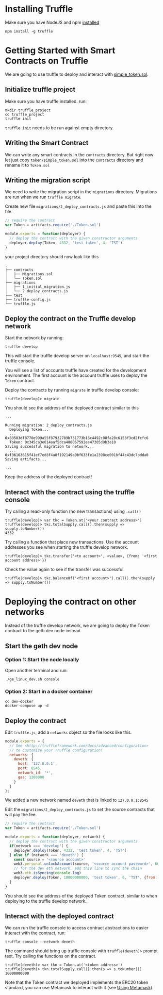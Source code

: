 # Installing Truffle

Make sure you have NodeJS and npm [installed](./installation.md)
```
npm install -g truffle
```

# Getting Started with Smart Contracts on Truffle

We are going to use truffle to deploy and interact with [simple_token.sol](../token/simple_token.sol).

## Initialize truffle project

Make sure you have truffle installed. run:

```
mkdir truffle_project
cd truffle_project
truffle init
```

`truffle init` needs to be run against empty directory.

## Writing the Smart Contract

We can write any smart contracts in the `contracts` directory.
But right now let just copy [`token/simple_token.sol`](../token/simple_token.sol) into the `contracts` directory
and rename it to `Token.sol`

## Writing the migration script

We need to write the migration script in the `migrations` directory.
Migrations are run when we run `truffle migrate`.

Create new file `migrations/2_deploy_contracts.js` and paste this into the file.

```js
// require the contract
var Token = artifacts.require('./Token.sol')

module.exports = function(deployer) {
  // deploy the contract with the given constructor arguments
  deployer.deploy(Token, 4332, 'test token', 4, 'TST')
}
```

your project directory should now look like this
```
.
├── contracts
│   ├── Migrations.sol
│   └── Token.sol
├── migrations
│   ├── 1_initial_migration.js
│   └── 2_deploy_contracts.js
├── test
├── truffle-config.js
└── truffle.js
```

## Deploy the contract on the Truffle develop network

Start the network by running:
```
truffle develop
```
This will start the truffle develop server on `localhost:9545`, and start the truffle console.

You will see a list of accounts truffle have created for the development environment. The first account is the account truffle uses to deploy the `Token` contract.

Deploy the contracts by running `migrate` in truffle develop console:
```
truffle(develop)> migrate
```

You should see the address of the deployed contract similar to this
```
...

Running migration: 2_deploy_contracts.js
  Deploying Token...
  ... 0x83583df8770e999a55f87932789b731773b16c4492c08fa20c6153f3cd2fcfc6
  Token: 0x345ca3e014aaf5dca488057592ee47305d9b3e10
Saving successful migration to network...
  ... 0xf36163615f41ef7ed8f4a8f192149a0bf633fe1a2398ce001bf44c43dc7bdda0
Saving artifacts...

...
```
Keep the address of the deployed contract!

## Interact with the contract using the truffle console

Try calling a read-only function (no new transactions) using `.call()`

```
truffle(develop)> var tkc = Token.at('<your contract address>')
truffle(develop)> tkc.totalSupply.call().then(supply => supply.toNumber())
4332
```

Try calling a function that place new transactions. Use the account addresses you see when starting the truffle develop network.
```
truffle(develop)> tkc.transfer('<to account>', <value>, {from: '<first account address>'})
```

Check the value again to see if the transfer was successful.
```
truffle(develop)> tkc.balanceOf('<first account>').call().then(supply => supply.toNumber())
```

# Deploying the contract on other networks

Instead of the truffle develop network, we are going to deploy the Token contract to the geth dev node instead.

## Start the geth dev node

### Option 1: Start the node locally

Open another terminal and run:
```
./ge_linux_dev.sh console
```

### Option 2: Start in a docker container

```
cd dev-docker
docker-compose up -d
```

## Deploy the contract

Edit `truffle.js`, add a `networks` object so the file looks like this.
```js
module.exports = {
  // See <http://truffleframework.com/docs/advanced/configuration>
  // to customize your Truffle configuration!
  networks: {
    deveth: {
      host: '127.0.0.1',
      port: 8545,
      network_id: '*',
      gas: 1200000
    }
  }
};
```
We added a new network named `deveth` that is linked to `127.0.0.1:8545`

Edit the `migrations/2_deploy_contracts.js` to set the source contracts that will pay the fee.
```js
// require the contract
var Token = artifacts.require('./Token.sol')

module.exports = function(deployer, network) {
  // deploy the contract with the given constructor arguments
  if(network === 'develop') {
    deployer.deploy(Token, 4332, 'test token', 4, 'TST')
  } else if (network === 'deveth') {
    const source = '<source account>'
    web3.personal.unlockAccount(source, '<source account password>', 600)
    // for the dev eth network, add this line to sync the chain
    web3.eth.isSyncing(console.log)
    deployer.deploy(Token, 10000000000, 'test token', 6, 'TST', {from: source})
  }
}
```

You should see the address of the deployed Token contract, similar to when deploying to the truffle develop network.

## Interact with the deployed contract

We can run the truffle console to access contract abstractions to easier interact with the contract, run:
```
truffle console --network deveth
```

The command should bring up truffle console with `truffle(deveth)>` prompt text. Try calling the functions on the contract.

```
truffle(deveth)> var tkn = Token.at('<token address>')
truffle(deveth)> tkn.totalSupply.call().then(s => s.toNumber())
10000000000
```

Note that the Token contract we deployed implements the ERC20 token standard, you can use Metamask to interact with it 
(see [Using Metamask](./using-metamask.md)).